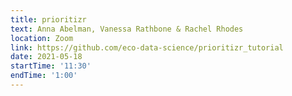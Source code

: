 ```yaml
---
title: prioritizr
text: Anna Abelman, Vanessa Rathbone & Rachel Rhodes
location: Zoom
link: https://github.com/eco-data-science/prioritizr_tutorial
date: 2021-05-18
startTime: '11:30'
endTime: '1:00'
---
```

